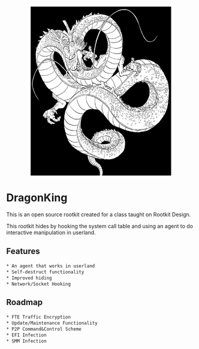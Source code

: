 <p align="center"><img src="DK2.jpeg"></p>

# DragonKing

This is an open source rootkit created for a class taught on Rootkit Design. 

This rootkit hides by hooking the system call table and using an agent to do interactive manipulation in userland. 

## Features
	* An agent that works in userland 
	* Self-destruct functionality
	* Improved hiding 
	* Network/Socket Hooking

## Roadmap
	* FTE Traffic Encryption
	* Update/Maintenance Functionality
	* P2P Command&Control Scheme
	* EFI Infection
	* SMM Infection


